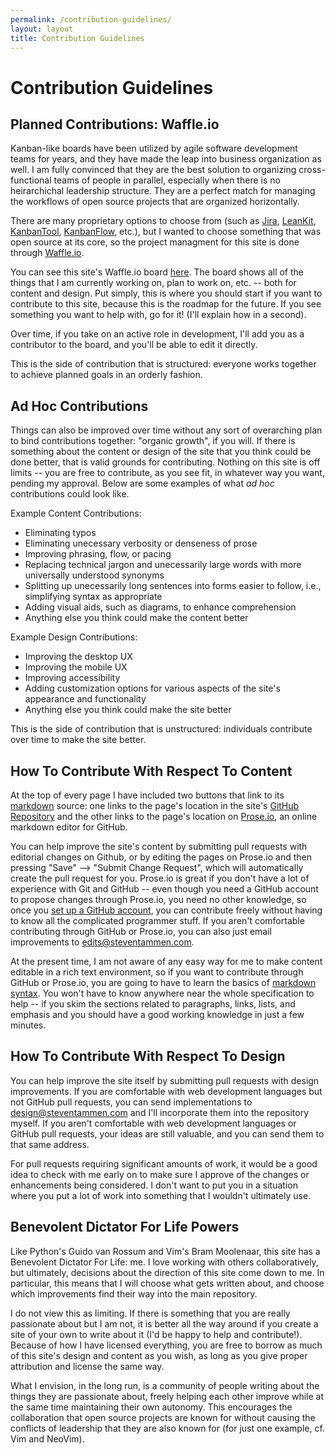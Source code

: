 ```yaml
---
permalink: /contribution-guidelines/
layout: layout
title: Contribution Guidelines
---
```


<h1 class="center"> Contribution Guidelines</h1>

## Planned Contributions: Waffle.io

Kanban-like boards have been utilized by agile software development teams for years, and they have made the leap into business organization as well. I am fully convinced that they are the best solution to organizing cross-functional teams of people in parallel, especially when there is no heirarchichal leadership structure. They are a perfect match for managing the workflows of open source projects that are organized horizontally.

There are many proprietary options to choose from (such as [Jira](https://www.atlassian.com/software/jira), [LeanKit](https://leankit.com/), [KanbanTool](http://kanbantool.com/), [KanbanFlow](https://kanbanflow.com/), etc.), but I wanted to choose something that was open source at its core, so the project managment for this site is done through [Waffle.io](https://waffle.io/).

You can see this site's Waffle.io board [here](https://waffle.io/StevenTammen/steventammen.github.io). The board shows all of the things that I am currently working on, plan to work on, etc. -- both for content and design. Put simply, this is where you should start if you want to contribute to this site, because this is the roadmap for the future. If you see something you want to help with, go for it! (I'll explain how in a second).

Over time, if you take on an active role in development, I'll add you as a contributor to the board, and you'll be able to edit it directly.

This is the side of contribution that is structured: everyone works together to achieve planned goals in an orderly fashion.

## Ad Hoc Contributions

Things can also be improved over time without any sort of overarching plan to bind contributions together: "organic growth", if you will. If there is something about the content or design of the site that you think could be done better, that is valid grounds for contributing. Nothing on this site is off limits -- you are free to contribute, as you see fit, in whatever way you want, pending my approval. Below are some examples of what *ad hoc* contributions could look like.

Example Content Contributions:

- Eliminating typos
- Eliminating unecessary verbosity or denseness of prose
- Improving phrasing, flow, or pacing
- Replacing technical jargon and unecessarily large words with more universally understood synonyms
- Splitting up unecessarily long sentences into forms easier to follow, i.e., simplifying syntax as appropriate
- Adding visual aids, such as diagrams, to enhance comprehension
- Anything else you think could make the content better

Example Design Contributions:

- Improving the desktop UX
- Improving the mobile UX
- Improving accessibility
- Adding customization options for various aspects of the site's appearance and functionality
- Anything else you think could make the site better

This is the side of contribution that is unstructured: individuals contribute over time to make the site better.

## How To Contribute With Respect To Content

At the top of every page I have included two buttons that link to its [markdown](https://daringfireball.net/projects/markdown/) source: one links to the page's location in the site's [GitHub Repository](https://github.com/StevenTammen/steventammen.github.io) and the other links to the page's location on [Prose.io](http://prose.io/), an online markdown editor for GitHub.

You can help improve the site's content by submitting pull requests with editorial changes on Github, or by editing the pages on Prose.io and then pressing "Save" --> "Submit Change Request", which will automatically create the pull request for you. Prose.io is great if you don't have a lot of experience with Git and GitHub -- even though you need a GitHub account to propose changes through Prose.io, you need no other knowledge, so once you [set up a GitHub account](https://github.com/join), you can contribute freely without having to know all the complicated programmer stuff. If you aren't comfortable contributing through GitHub or Prose.io, you can also just email improvements to <a href="mailto:edits@steventammen.com">edits@steventammen.com</a>.

At the present time, I am not aware of any easy way for me to make content editable in a rich text environment, so if you want to contribute through GitHub or Prose.io, you are going to have to learn the basics of [markdown syntax](https://daringfireball.net/projects/markdown/syntax). You won't have to know anywhere near the whole specification to help -- if you skim the sections related to paragraphs, links, lists, and emphasis and you should have a good working knowledge in just a few minutes.

## How To Contribute With Respect To Design

You can help improve the site itself by submitting pull requests with design improvements. If you are comfortable with web development languages but not GitHub pull requests, you can send implementations to <a href="mailto:design@steventammen.com">design@steventammen.com</a> and I'll incorporate them into the repository myself. If you aren't comfortable with web development languages or GitHub pull requests, your ideas are still valuable, and you can send them to that same address.

For pull requests requiring significant amounts of work, it would be a good idea to check with me early on to make sure I approve of the changes or enhancements being considered. I don't want to put you in a situation where you put a lot of work into something that I wouldn't ultimately use.

## Benevolent Dictator For Life Powers

Like Python's Guido van Rossum and Vim's Bram Moolenaar, this site has a Benevolent Dictator For Life: me. I love working with others collaboratively, but ultimately, decisions about the direction of this site come down to me. In particular, this means that I will choose what gets written about, and choose which improvements find their way into the main repository.

I do not view this as limiting. If there is something that you are really passionate about but I am not, it is better all the way around if you create a site of your own to write about it (I'd be happy to help and contribute!). Because of how I have licensed everything, you are free to borrow as much of this site's design and content as you wish, as long as you give proper attribution and license the same way.

What I envision, in the long run, is a community of people writing about the things they are passionate about, freely helping each other improve while at the same time maintaining their own autonomy. This encourages the collaboration that open source projects are known for without causing the conflicts of leadership that they are also known for (for just one example, cf. Vim and NeoVim).
